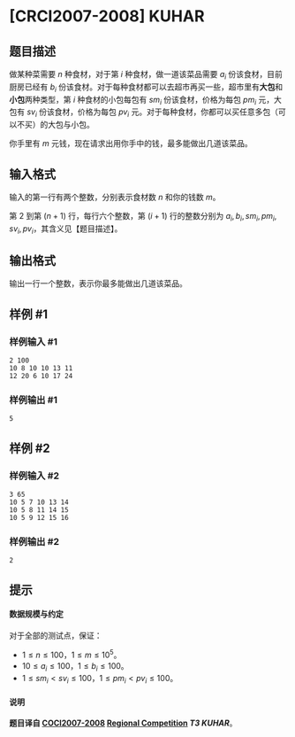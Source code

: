 # [CRCI2007-2008] KUHAR

## 题目描述

做某种菜需要 $n$ 种食材，对于第 $i$ 种食材，做一道该菜品需要 $a_i$ 份该食材，目前厨房已经有 $b_i$ 份该食材。对于每种食材都可以去超市再买一些，超市里有**大包**和**小包**两种类型，第 $i$ 种食材的小包每包有 $sm_i$ 份该食材，价格为每包 $pm_i$ 元，大包有 $sv_i$ 份该食材，价格为每包 $pv_i$ 元。对于每种食材，你都可以买任意多包（可以不买）的大包与小包。

你手里有 $m$ 元钱，现在请求出用你手中的钱，最多能做出几道该菜品。

## 输入格式

输入的第一行有两个整数，分别表示食材数 $n$ 和你的钱数 $m$。

第 $2$ 到第 $(n + 1)$ 行，每行六个整数，第 $(i + 1)$ 行的整数分别为 $a_i, b_i, sm_i, pm_i, sv_i, pv_i$，其含义见【题目描述】。

## 输出格式

输出一行一个整数，表示你最多能做出几道该菜品。

## 样例 #1

### 样例输入 #1
```
2 100
10 8 10 10 13 11
12 20 6 10 17 24
```

### 样例输出 #1

```
5
```

## 样例 #2

### 样例输入 #2
```
3 65
10 5 7 10 13 14
10 5 8 11 14 15
10 5 9 12 15 16
```

### 样例输出 #2

```
2
```

## 提示

#### 数据规模与约定

对于全部的测试点，保证：

- $1 \leq n \leq 100$，$1 \leq m \leq 10^5$。
- $10 \leq a_i \leq 100$，$1 \leq b_i \leq 100$。
- $1 \leq sm_i \lt sv_i \leq 100$，$1 \leq pm_i \lt pv_i \leq 100$。

#### 说明

**题目译自 [COCI2007-2008](https://hsin.hr/coci/archive/2007_2008/) [Regional Competition](https://hsin.hr/coci/archive/2007_2008/regional_tasks.pdf) *T3 KUHAR***。
